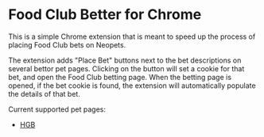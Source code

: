 # Food Club Better for Chrome
This is a simple Chrome extension that is meant to speed up the process of placing Food Club bets on Neopets.

The extension adds "Place Bet" buttons next to the bet descriptions on several bettor pet pages.  Clicking on the button will set a cookie for that bet, and open the Food Club betting page.  When the betting page is opened, if the bet cookie is found, the extension will automatically populate the details of that bet.

Current supported pet pages:
* [HGB](http://www.neopets.com/~HGB)